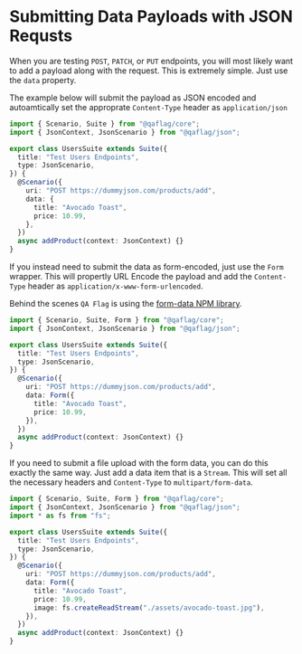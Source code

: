 # Submitting Data Payloads with JSON Requsts

When you are testing `POST`, `PATCH`, or `PUT` endpoints, you will most likely want to add a payload along with the request. This is extremely simple. Just use the `data` property.

The example below will submit the payload as JSON encoded and autoamtically set the approprate `Content-Type` header as `application/json`

```typescript
import { Scenario, Suite } from "@qaflag/core";
import { JsonContext, JsonScenario } from "@qaflag/json";

export class UsersSuite extends Suite({
  title: "Test Users Endpoints",
  type: JsonScenario,
}) {
  @Scenario({
    uri: "POST https://dummyjson.com/products/add",
    data: {
      title: "Avocado Toast",
      price: 10.99,
    },
  })
  async addProduct(context: JsonContext) {}
}
```

If you instead need to submit the data as form-encoded, just use the `Form` wrapper. This will propertly URL Encode the payload and add the `Content-Type` header as `application/x-www-form-urlencoded`.

Behind the scenes `QA Flag` is using the [form-data NPM library](https://www.npmjs.com/package/form-dataaxio).

```typescript
import { Scenario, Suite, Form } from "@qaflag/core";
import { JsonContext, JsonScenario } from "@qaflag/json";

export class UsersSuite extends Suite({
  title: "Test Users Endpoints",
  type: JsonScenario,
}) {
  @Scenario({
    uri: "POST https://dummyjson.com/products/add",
    data: Form({
      title: "Avocado Toast",
      price: 10.99,
    }),
  })
  async addProduct(context: JsonContext) {}
}
```

If you need to submit a file upload with the form data, you can do this exactly the same way. Just add a data item that is a `Stream`. This will set all the necessary headers and `Content-Type` to `multipart/form-data`.

```typescript
import { Scenario, Suite, Form } from "@qaflag/core";
import { JsonContext, JsonScenario } from "@qaflag/json";
import * as fs from "fs";

export class UsersSuite extends Suite({
  title: "Test Users Endpoints",
  type: JsonScenario,
}) {
  @Scenario({
    uri: "POST https://dummyjson.com/products/add",
    data: Form({
      title: "Avocado Toast",
      price: 10.99,
      image: fs.createReadStream("./assets/avocado-toast.jpg"),
    }),
  })
  async addProduct(context: JsonContext) {}
}
```
